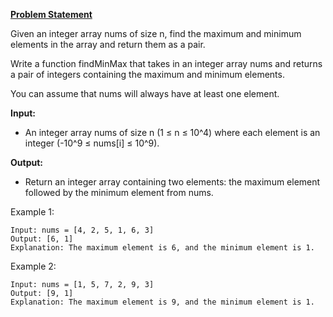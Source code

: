 **[Problem Statement](https://leetcode.com/discuss/interview-question/3593060/maximum-and-minimum-element-in-an-array/2696489)**


Given an integer array nums of size n, find the maximum and minimum elements in the array and return them as a pair.

Write a function findMinMax that takes in an integer array nums and returns a pair of integers containing the maximum and minimum elements.


You can assume that nums will always have at least one element.

**Input:**


- An integer array nums of size n (1 ≤ n ≤ 10^4) where each element is an integer (-10^9 ≤ nums[i] ≤ 10^9).

**Output:**


- Return an integer array containing two elements: the maximum element followed by the minimum element from nums.

Example 1:
```
Input: nums = [4, 2, 5, 1, 6, 3]
Output: [6, 1]
Explanation: The maximum element is 6, and the minimum element is 1.
```

Example 2:
```
Input: nums = [1, 5, 7, 2, 9, 3]
Output: [9, 1]
Explanation: The maximum element is 9, and the minimum element is 1.
```




